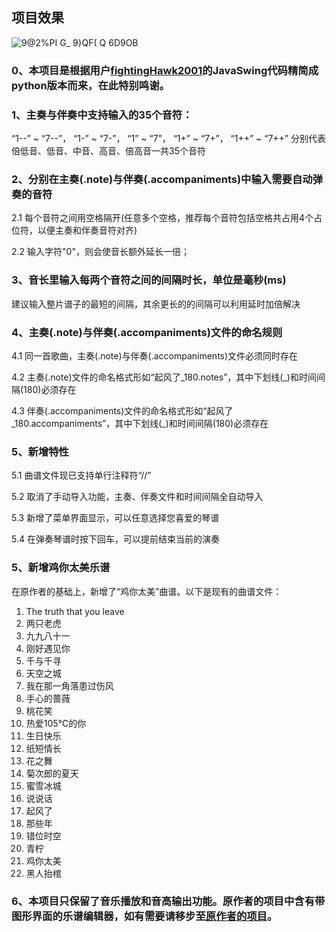 ## 项目效果
![9@2%PI G_ 9}QF( Q 6D9OB](https://user-images.githubusercontent.com/83582188/205945801-f8aab504-a3ba-44cd-b579-9e8dff6ca2f7.png)

### 0、本项目是根据用户[fightingHawk2001](https://github.com/fightingHawk2001/MyPiano)的JavaSwing代码精简成python版本而来，在此特别鸣谢。

### 1、主奏与伴奏中支持输入的35个音符：
 “1--” ~ “7--”， “1-” ~ “7-”， “1” ~ “7”， “1+” ~ “7+”， “1++” ~ “7++”
分别代表倍低音、低音、中音、高音、倍高音一共35个音符

### 2、分别在主奏(.note)与伴奏(.accompaniments)中输入需要自动弹奏的音符
 2.1 每个音符之间用空格隔开(任意多个空格，推荐每个音符包括空格共占用4个占位符，以便主奏和伴奏音符对齐)

 2.2 输入字符"0"，则会使音长额外延长一倍；

### 3、音长里输入每两个音符之间的间隔时长，单位是毫秒(ms)
 建议输入整片谱子的最短的间隔，其余更长的的间隔可以利用延时加倍解决

### 4、主奏(.note)与伴奏(.accompaniments)文件的命名规则
 4.1 同一首歌曲，主奏(.note)与伴奏(.accompaniments)文件必须同时存在
 
 4.2 主奏(.note)文件的命名格式形如“起风了_180.notes”，其中下划线(_)和时间间隔(180)必须存在
 
 4.3 伴奏(.accompaniments)文件的命名格式形如“起风了_180.accompaniments”，其中下划线(_)和时间间隔(180)必须存在
 
### 5、新增特性
 5.1 曲谱文件现已支持单行注释符“//”
 
 5.2 取消了手动导入功能，主奏、伴奏文件和时间间隔全自动导入
 
 5.3 新增了菜单界面显示，可以任意选择您喜爱的琴谱
 
 5.4 在弹奏琴谱时按下回车，可以提前结束当前的演奏
  
### 5、新增鸡你太美乐谱
 在原作者的基础上，新增了“鸡你太美”曲谱。以下是现有的曲谱文件：
 1. The truth that you leave
 2. 两只老虎
 3. 九九八十一
 4. 刚好遇见你
 5. 千与千寻
 6. 天空之城
 7. 我在那一角落患过伤风
 8. 手心的蔷薇
 9. 桃花笑
10. 热爱105°C的你
11. 生日快乐
12. 纸短情长
13. 花之舞
14. 菊次郎的夏天
15. 蜜雪冰城
16. 说说话
17. 起风了
18. 那些年
19. 错位时空
20. 青柠
21. 鸡你太美
22. 黑人抬棺
 
 
### 6、本项目只保留了音乐播放和音高输出功能。原作者的项目中含有带图形界面的乐谱编辑器，如有需要请移步至[原作者的项目](https://github.com/fightingHawk2001/MyPiano)。
